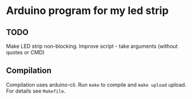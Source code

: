 # Arduino program for my led strip

## TODO

Make LED strip non-blocking.
Improve script - take arguments (without quotes or CMD)

## Compilation

Compilation uses arduino-cli. Run `make` to compile and `make upload` upload.
For details see `Makefile`.
